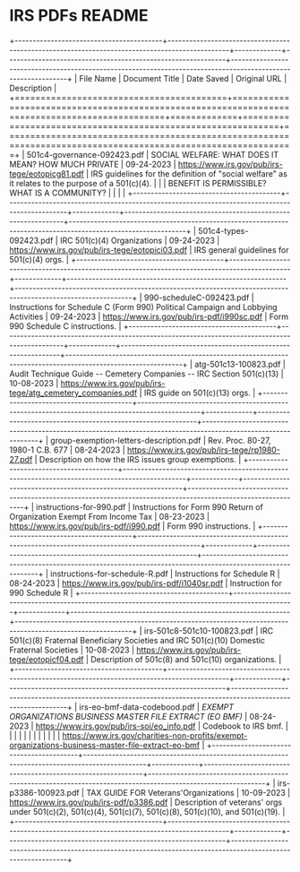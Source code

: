 # IRS PDFs README

+-----------------------------------------+-----------------------------------------------------------------------------------------------+-------------+-------------------------------------------------------------+--------------------------------------------------------------------------------------------------------------+
| File Name                               | Document Title                                                                                | Date Saved  | Original URL                                                | Description                                                                                                  |
+=========================================+===============================================================================================+=============+=============================================================+==============================================================================================================+
| 501c4-governance-092423.pdf             | SOCIAL WELFARE: WHAT DOES IT MEAN? HOW MUCH PRIVATE                                           | 09-24-2023  | https://www.irs.gov/pub/irs-tege/eotopicg81.pdf             | IRS guidelines for the definition of "social welfare" as it relates to the purpose of a 501(c)(4).           |
|                                         | BENEFIT IS PERMISSIBLE? WHAT IS A COMMUNITY?                                                  |             |                                                             |                                                                                                              |
+-----------------------------------------+-----------------------------------------------------------------------------------------------+-------------+-------------------------------------------------------------+--------------------------------------------------------------------------------------------------------------+
| 501c4-types-092423.pdf                  | IRC 501(c)(4) Organizations                                                                   | 09-24-2023  | https://www.irs.gov/pub/irs-tege/eotopici03.pdf             | IRS general guidelines for 501(c)(4) orgs.                                                                   |
+-----------------------------------------+-----------------------------------------------------------------------------------------------+-------------+-------------------------------------------------------------+--------------------------------------------------------------------------------------------------------------+
| 990-scheduleC-092423.pdf                | Instructions for Schedule C (Form 990) Political Campaign and Lobbying Activities             | 09-24-2023  | https://www.irs.gov/pub/irs-pdf/i990sc.pdf                  | Form 990 Schedule C instructions.                                                                            |
+-----------------------------------------+-----------------------------------------------------------------------------------------------+-------------+-------------------------------------------------------------+--------------------------------------------------------------------------------------------------------------+
| atg-501c13-100823.pdf                   | Audit Technique Guide -- Cemetery Companies -- IRC Section 501(c)(13)                         | 10-08-2023  | https://www.irs.gov/pub/irs-tege/atg_cemetery_companies.pdf | IRS guide on 501(c)(13) orgs.                                                                                |
+-----------------------------------------+-----------------------------------------------------------------------------------------------+-------------+-------------------------------------------------------------+--------------------------------------------------------------------------------------------------------------+
| group-exemption-letters-description.pdf | Rev. Proc. 80-27, 1980-1 C.B. 677                                                             | 08-24-2023  | https://www.irs.gov/pub/irs-tege/rp1980-27.pdf              | Description on how the IRS issues group exemptions.                                                          |
+-----------------------------------------+-----------------------------------------------------------------------------------------------+-------------+-------------------------------------------------------------+--------------------------------------------------------------------------------------------------------------+
| instructions-for-990.pdf                | Instructions for Form 990 Return of Organization Exempt From Income Tax                       | 08-23-2023  | https://www.irs.gov/pub/irs-pdf/i990.pdf                    | Form 990 instructions.                                                                                       |
+-----------------------------------------+-----------------------------------------------------------------------------------------------+-------------+-------------------------------------------------------------+--------------------------------------------------------------------------------------------------------------+
| instructions-for-schedule-R.pdf         | Instructions for Schedule R                                                                   | 08-24-2023  | https://www.irs.gov/pub/irs-pdf/i1040sr.pdf                 | Instruction for 990 Schedule R                                                                               |
+-----------------------------------------+-----------------------------------------------------------------------------------------------+-------------+-------------------------------------------------------------+--------------------------------------------------------------------------------------------------------------+
| irs-501c8-501c10-100823.pdf             | IRC 501(c)(8) Fraternal Beneficiary Societies and IRC 501(c)(10) Domestic Fraternal Societies | 10-08-2023  | https://www.irs.gov/pub/irs-tege/eotopicf04.pdf             | Description of 501c(8) and 501c(10) organizations.                                                           |
+-----------------------------------------+-----------------------------------------------------------------------------------------------+-------------+-------------------------------------------------------------+--------------------------------------------------------------------------------------------------------------+
| irs-eo-bmf-data-codebood.pdf            | *EXEMPT ORGANIZATIONS BUSINESS MASTER FILE EXTRACT (EO BMF)*                                  | 08-24-2023  | https://www.irs.gov/pub/irs-soi/eo_info.pdf                 | Codebook to IRS bmf.                                                                                         |
|                                         |                                                                                               |             |                                                             |                                                                                                              |
|                                         |                                                                                               |             |                                                             | https://www.irs.gov/charities-non-profits/exempt-organizations-business-master-file-extract-eo-bmf           |
+-----------------------------------------+-----------------------------------------------------------------------------------------------+-------------+-------------------------------------------------------------+--------------------------------------------------------------------------------------------------------------+
| irs-p3386-100923.pdf                    | TAX GUIDE FOR Veterans\'Organizations                                                         | 10-09-2023  | https://www.irs.gov/pub/irs-pdf/p3386.pdf                   | Description of veterans' orgs under 501(c)(2), 501(c)(4), 501(c)(7), 501(c)(8), 501(c)(10), and 501(c)(19).  |
+-----------------------------------------+-----------------------------------------------------------------------------------------------+-------------+-------------------------------------------------------------+--------------------------------------------------------------------------------------------------------------+
